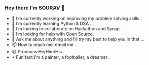 ### Hey there I'm SOURAV 👋

- 🔭 I’m currently working on improving my problem solving skills .
- 🌱 I’m currently learning Python & DSA ...
- 👯 I’m looking to collaborate on Hackathon and Synap .
- 🤔 I’m looking for help with Open Source.
- 💬 Ask me about anything and I'll try my best to help you in that ...
- 📫 How to reach me: email me .
- 😄 Pronouns:He/Him/His .
- ⚡ Fun fact:I'm a painter, a footballer, a dreamer  .
